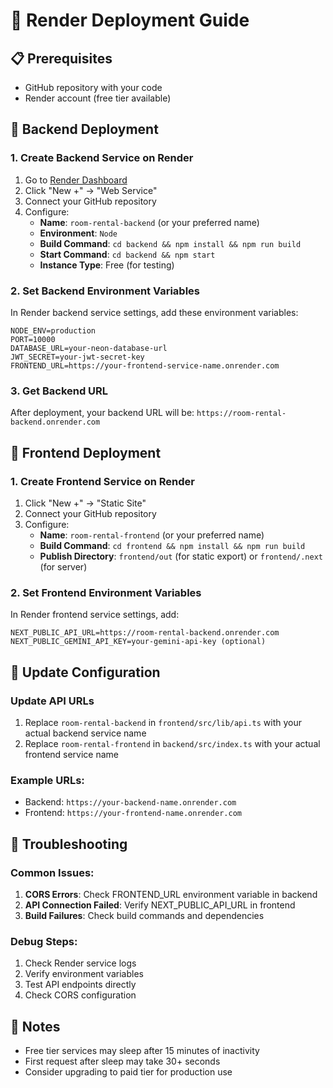 # 🚀 Render Deployment Guide

## 📋 Prerequisites
- GitHub repository with your code
- Render account (free tier available)

## 🔧 Backend Deployment

### 1. Create Backend Service on Render
1. Go to [Render Dashboard](https://dashboard.render.com)
2. Click "New +" → "Web Service"
3. Connect your GitHub repository
4. Configure:
   - **Name**: `room-rental-backend` (or your preferred name)
   - **Environment**: `Node`
   - **Build Command**: `cd backend && npm install && npm run build`
   - **Start Command**: `cd backend && npm start`
   - **Instance Type**: Free (for testing)

### 2. Set Backend Environment Variables
In Render backend service settings, add these environment variables:
```
NODE_ENV=production
PORT=10000
DATABASE_URL=your-neon-database-url
JWT_SECRET=your-jwt-secret-key
FRONTEND_URL=https://your-frontend-service-name.onrender.com
```

### 3. Get Backend URL
After deployment, your backend URL will be:
`https://room-rental-backend.onrender.com`

## 🎨 Frontend Deployment

### 1. Create Frontend Service on Render
1. Click "New +" → "Static Site"
2. Connect your GitHub repository
3. Configure:
   - **Name**: `room-rental-frontend` (or your preferred name)
   - **Build Command**: `cd frontend && npm install && npm run build`
   - **Publish Directory**: `frontend/out` (for static export) or `frontend/.next` (for server)

### 2. Set Frontend Environment Variables
In Render frontend service settings, add:
```
NEXT_PUBLIC_API_URL=https://room-rental-backend.onrender.com
NEXT_PUBLIC_GEMINI_API_KEY=your-gemini-api-key (optional)
```

## 🔄 Update Configuration

### Update API URLs
1. Replace `room-rental-backend` in `frontend/src/lib/api.ts` with your actual backend service name
2. Replace `room-rental-frontend` in `backend/src/index.ts` with your actual frontend service name

### Example URLs:
- Backend: `https://your-backend-name.onrender.com`
- Frontend: `https://your-frontend-name.onrender.com`

## 🐛 Troubleshooting

### Common Issues:
1. **CORS Errors**: Check FRONTEND_URL environment variable in backend
2. **API Connection Failed**: Verify NEXT_PUBLIC_API_URL in frontend
3. **Build Failures**: Check build commands and dependencies

### Debug Steps:
1. Check Render service logs
2. Verify environment variables
3. Test API endpoints directly
4. Check CORS configuration

## 📝 Notes
- Free tier services may sleep after 15 minutes of inactivity
- First request after sleep may take 30+ seconds
- Consider upgrading to paid tier for production use
